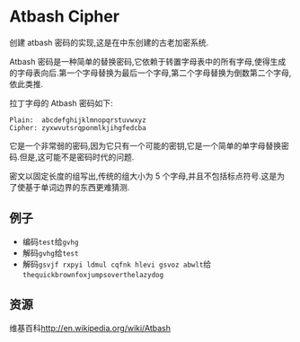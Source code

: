 # Atbash Cipher

创建 atbash 密码的实现,这是在中东创建的古老加密系统.

Atbash 密码是一种简单的替换密码,它依赖于转置字母表中的所有字母,使得生成的字母表向后.第一个字母替换为最后一个字母,第二个字母替换为倒数第二个字母,依此类推.

拉丁字母的 Atbash 密码如下:

```text
Plain:  abcdefghijklmnopqrstuvwxyz
Cipher: zyxwvutsrqponmlkjihgfedcba
```

它是一个非常弱的密码,因为它只有一个可能的密钥,它是一个简单的单字母替换密码.但是,这可能不是密码时代的问题.

密文以固定长度的组写出,传统的组大小为 5 个字母,并且不包括标点符号.这是为了使基于单词边界的东西更难猜测.

## 例子

- 编码`test`给`gvhg`
- 解码`gvhg`给`test`
- 解码`gsvjf rxpyi ldmul cqfnk hlevi gsvoz abwlt`给`thequickbrownfoxjumpsoverthelazydog`

[help-page]: https://exercism.io/tracks/rust/learning
[modules]: https://doc.rust-lang.org/book/2018-edition/ch07-00-modules.html
[cargo]: https://doc.rust-lang.org/book/2018-edition/ch14-00-more-about-cargo.html
[rust-tests]: https://doc.rust-lang.org/book/2018-edition/ch11-02-running-tests.html

## 资源

维基百科<http://en.wikipedia.org/wiki/Atbash>

```

```
